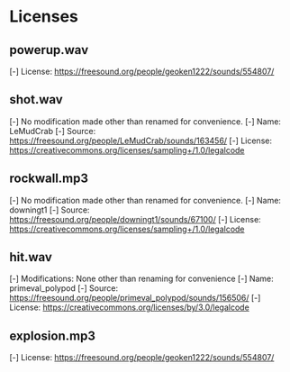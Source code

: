 # Licenses

## powerup.wav
[-] License: https://freesound.org/people/geoken1222/sounds/554807/ 
## shot.wav
[-] No modification made other than renamed for convenience.
[-] Name: LeMudCrab
[-] Source: https://freesound.org/people/LeMudCrab/sounds/163456/
[-] License: https://creativecommons.org/licenses/sampling+/1.0/legalcode
## rockwall.mp3
[-] No modification made other than renamed for convenience.
[-] Name: downingt1
[-] Source: https://freesound.org/people/downingt1/sounds/67100/
[-] License: https://creativecommons.org/licenses/sampling+/1.0/legalcode
## hit.wav
[-] Modifications: None other than renaming for convenience
[-] Name: primeval_polypod
[-] Source: https://freesound.org/people/primeval_polypod/sounds/156506/
[-] License: https://creativecommons.org/licenses/by/3.0/legalcode
## explosion.mp3
[-] License: https://freesound.org/people/geoken1222/sounds/554807/ 
